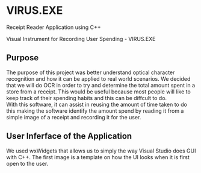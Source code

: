 # VIRUS.EXE
Receipt Reader Application using C++


Visual Instrument for Recording User Spending - VIRUS.EXE

## Purpose
The purpose of this project was better understand optical character recognition and how it can be applied to real world scenarios. We decided that we will do OCR in order to try and determine the total amount spent in a store from a receipt. This would be useful because most people will like to keep track of their spending habits and this can be diffcult to do. <br>
With this software, it can assist in reusing the amount of time taken to do this making the software identify the amount spend by reading it from a simple image of a receipt and recording it for the user. 

## User Inferface of the Application
We used wxWidgets that allows us to simply the way Visual Studio does GUI with C++.
The first image is a template on how the UI looks when it is first open to the user. 
